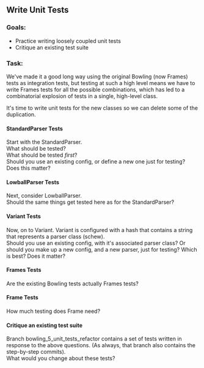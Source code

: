 ## Write Unit Tests


### Goals:

* Practice writing loosely coupled unit tests
* Critique an existing test suite


### Task:

We've made it a good long way using the original Bowling (now Frames) tests as integration tests, but testing at such a high level means we have to write Frames tests for all the possible combinations, which has led to a combinatorial explosion of tests in a single, high-level class. 

It's time to write unit tests for the new classes so we can delete some of the duplication.

#### StandardParser Tests

Start with the StandardParser.  
  What should be tested?  
  What should be tested _first_?  
  Should you use an existing config, or define a new one just for testing?  Does this matter?


#### LowballParser Tests

Next, consider LowballParser.  
  Should the same things get tested here as for the StandardParser?  
  

#### Variant Tests

Now, on to Variant.  Variant is configured with a hash that contains a string that represents a parser class (schew).  
  Should you use an existing config, with it's associated parser class?
  Or should you make up a new config, and a new parser, just for testing?
  Which is best?  Does it matter?


#### Frames Tests

Are the existing Bowling tests actually Frames tests?


#### Frame Tests

How much testing does Frame need?

#### Critique an existing test suite

Branch bowling_5_unit_tests_refactor contains a set of tests written in response to the above questions.  (As always, that branch also contains the step-by-step commits).   
    What would you change about these tests?